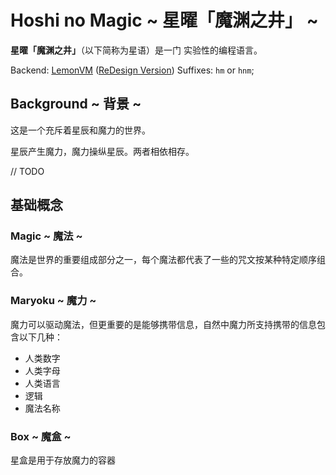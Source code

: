 # Hoshi no Magic ~ 星曜「魔渊之井」 ~

**星曜「魔渊之井」**（以下简称为星语）是一门
实验性的编程语言。

Backend: [LemonVM](https://github.com/LemonVM/LemonVM) ([ReDesign Version](https://github.com/LemonVM/LemonVMReDesign))
Suffixes: `hm` or `hnm`;

## Background ~ 背景 ~

这是一个充斥着星辰和魔力的世界。

星辰产生魔力，魔力操纵星辰。两者相依相存。

// TODO

## 基础概念

### Magic ~ 魔法 ~

魔法是世界的重要组成部分之一，每个魔法都代表了一些的咒文按某种特定顺序组合。

### Maryoku ~ 魔力 ~

魔力可以驱动魔法，但更重要的是能够携带信息，自然中魔力所支持携带的信息包含以下几种：

* 人类数字
* 人类字母
* 人类语言
* 逻辑
* 魔法名称

### Box ~ 魔盒 ~

星盒是用于存放魔力的容器